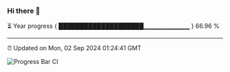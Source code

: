 ### Hi there 👋

⏳ Year progress { ████████████████████▁▁▁▁▁▁▁▁▁▁ } 66.96 %

---

⏰ Updated on Mon, 02 Sep 2024 01:24:41 GMT

![Progress Bar CI](https://github.com/liununu/liununu/workflows/Progress%20Bar%20CI/badge.svg)
